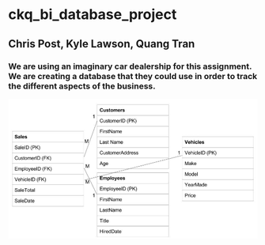 # ckq_bi_database_project

## Chris Post, Kyle Lawson, Quang Tran

### We are using an imaginary car dealership for this assignment. We are creating a database that they could use in order to track the different aspects of the business.

![Alt text](static/img/database_design.jpg?raw=true "Title")